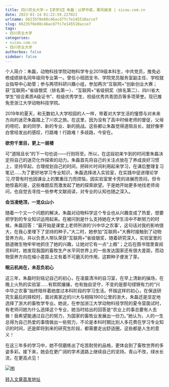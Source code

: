 ```yaml
---
title: 四川农业大学->【求学记】朱磊：以梦作桨，乘风破浪 | sicau.com.cn
date: 2023-01-14 01:22:59.227021
urlname: 66235f0e80c46acd7fc7e145510acce7
slug: 66235f0e80c46acd7fc7e145510acce7
tags: 
- 四川农业大学
categories:
- sicau.com.cn
- 四川农业大学
authorbox: false
sidebar: false
---
```

个人简介：朱磊，动物科技学院动物科学专业2019级本科生，中共党员，推免必修成绩排名同年级同专业第一。曾任小班团支书、学院党员服务室副主任、学校就业指导中心助管；参与两项科研兴趣小组，参加两次“互联网+”创新创业大赛；获“互联网+”省级银奖（排名第一）、“互联网+”省级铜奖（排名第二）、四川省大学生“综合素质A级证书”、校级优秀学生、校级优秀共青团员等多项荣誉。现已推免至浙江大学动物科技学院。


<!--more-->
2019年的夏天，和无数初入大学校园的人一样，带着对大学生活的憧憬与对未来方向的迷茫朱磊踏上了川农之旅。在这里，因为没有了高中时候老师的督促，父母的唠叨，新的同学、新的专业、新的挑战。这些都让朱磊觉得道阻且长，就好像李白曾经发出的感叹，行路难！行路难！多歧路，今安在。

**欲穷千里目，更上一层楼**

可“道阻且长”的下一句也说——行则将至。所以，在这段初来乍到的时间里朱磊决定将自己的迷茫化作探索的动力。朱磊首先将自己的关注点放在了养成良好习惯上，坚持早起，合理规划自己的时间，把碎片时间利用起来学习，在课后整理复习笔记……为了更好地学习专业知识，朱磊选择进入实验室，在实践中促进理论学习,尽管有时也因课业上的繁重压力而烦恼，因实验室里卡壳的进展而苦闷，但令她惊喜的是，这些难题反而激发起了她的探索欲望。于是她开始更多地找老师询问，也自觉去寻找一些参考文献阅读，对专业的认知也随之深入。

**会当凌绝顶，一览众山小**

随着一个又一个问题的解决，朱磊对动物科学这个专业也从兴趣变成了热爱，想要把学到的专业知识运用起来。在被问到是什么支持她在大学生活中不断努力的时候，朱磊回答：“最开始是课堂上老师所讲的‘兴中华之农事’，这句话对我的影响很大，在我心里埋下了坚持的种子。”大二时，她参加“互联网+”大赛时接触到了动物营养方向，并以负责人带队荣获“互联网+”省级银奖，随着研究深入，实验室里的肠道微生物牢牢地抓住了她的兴趣，让她对它有一点“上瘾”；之后在图书馆里查阅资料时，她发现我国的畜牧生产水平同世界上的一些发达国家还有很大差距，而动物营养方向在缩小差距上又有着不可磨灭的作用，这颗种子便发了芽。

**眠云机尚在，未忍负初心**

这三年，朱磊时刻铭记自己的初心，在凌晨清冷的自习室，在早上清新的操场，在晚上火热的实验室……有熙熙攘攘，也有独自坚守，不变的是那句铿锵有力的“兴中华之农事”始终陪伴着她度过本科阶段的学习生活。怀揣这样的初心，在保送研究生最后的择校时，面对离家近的川大与相隔1900公里的浙大，朱磊还是坚定地选择了浙大的畜牧学专业。她说，在参加浙江大学动物科技学院的夏令营面试时，有老师问她为什么选择这个专业，她当时给出的回答是“农业上的事总要有人去做！我希望能通过自己的努力，为国家的畜牧业发展出一份力。”她认为，人的一生总得为自己热爱的事情做出一些努力，不论是本科时期比别人多花费在学习专业知识的时间，还是即将到来的研究生阶段，都需要走出舒适圈，这些都是人生的意义！

在这三年多的学习中，她不但磨练出了吃苦耐劳的品格，更体会到了畜牧世界的多姿多彩。接下来，她会在更广阔的学术道路上继续自己的坚持。青山不改，绿水长流，在更高点见！

![图](https://news.sicau.edu.cn/__local/7/A7/CE/75CA39E85EB0F3A6A05B9588353_CD394198_2F216.jpg)

[转入文章首发地址](https://news.sicau.edu.cn/info/1078/70856.htm)